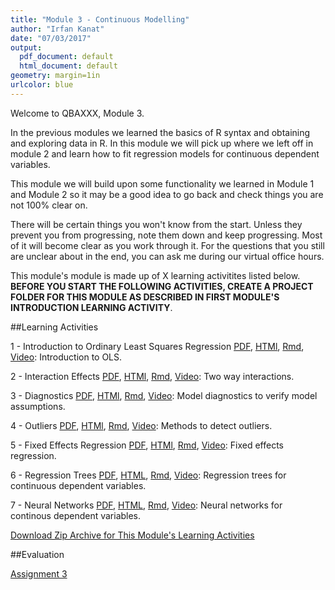 ```yaml
---
title: "Module 3 - Continuous Modelling"
author: "Irfan Kanat"
date: "07/03/2017"
output:
  pdf_document: default
  html_document: default
geometry: margin=1in
urlcolor: blue
---
```


Welcome to QBAXXX, Module 3. 

In the previous modules we learned the basics of R syntax and obtaining and exploring data in R. In this module we will pick up where we left off in module 2 and learn how to fit regression models for continuous dependent variables. 

This module we will build upon some functionality we learned in Module 1 and Module 2 so it may be a good idea to go back and check things you are not 100% clear on.

There will be certain things you won't know from the start. Unless they prevent you from progressing, note them down and keep progressing. Most of it will become clear as you work through it. For the questions that you still are unclear about in the end, you can ask me during our virtual office hours.

This module's module is made up of X learning activitites listed below. **BEFORE YOU START THE FOLLOWING ACTIVITIES, CREATE A PROJECT FOLDER FOR THIS MODULE AS DESCRIBED IN FIRST MODULE'S INTRODUCTION LEARNING ACTIVITY**.

##Learning Activities

1 - Introduction to Ordinary Least Squares Regression [PDF](1_OLS.pdf), [HTMl](1_OLS.html), [Rmd](1_OLS.Rmd), [Video](): Introduction to OLS.

2 - Interaction Effects [PDF](2_Interactions.pdf), [HTMl](2_Interactions.html), [Rmd](2_Interactions.Rmd), [Video](): Two way interactions.

3 - Diagnostics [PDF](3_Diagnostics.pdf), [HTMl](3_Diagnostics.html), [Rmd](3_Diagnostics.Rmd), [Video](): Model diagnostics to verify model assumptions.

4 - Outliers [PDF](4_Outliers.pdf), [HTMl](4_Outliers.html), [Rmd](4_Outliers.Rmd), [Video](): Methods to detect outliers.

5 - Fixed Effects Regression [PDF](5_Fixed_Effects.pdf), [HTMl](5_Fixed_Effects.html), [Rmd](5_Fixed_Effects.Rmd), [Video](): Fixed effects regression.

6 - Regression Trees [PDF](6_RegressionTrees.pdf), [HTML](6_RegressionTrees.HTML), [Rmd](6_RegressionTrees.Rmd), [Video](): Regression trees for continuous dependent variables.

7 - Neural Networks [PDF](7_NeuralNets.pdf), [HTML](7_NeuralNets.HTML), [Rmd](7_NeuralNets.Rmd), [Video](): Neural networks for continous dependent variables.




[Download Zip Archive for This Module's Learning Activities](Module_3.zip)

##Evaluation

[Assignment 3](Assignment_3.Rmd)
